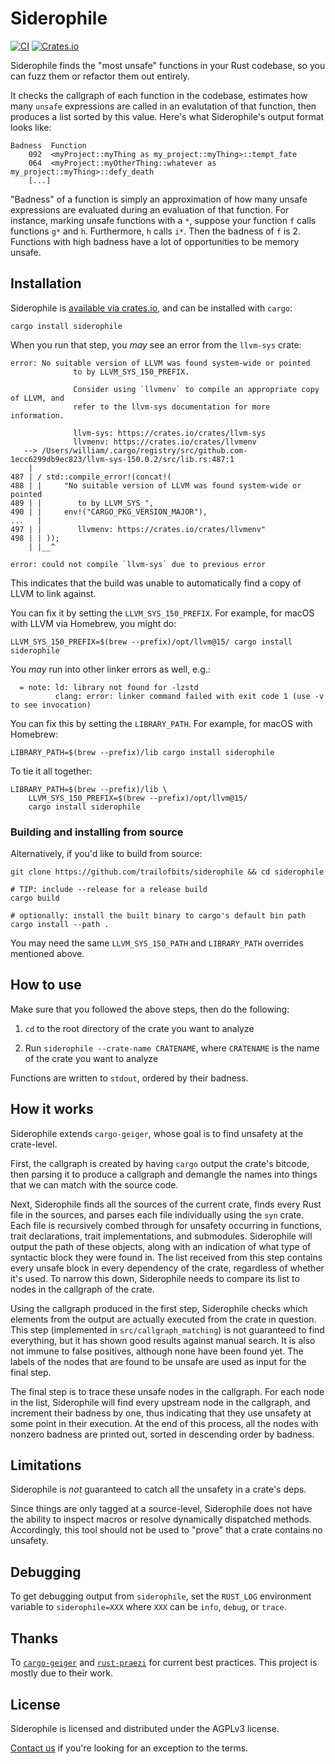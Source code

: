 # Siderophile

[![CI](https://github.com/trailofbits/siderophile/actions/workflows/ci.yml/badge.svg)](https://github.com/trailofbits/siderophile/actions/workflows/ci.yml)
[![Crates.io](https://img.shields.io/crates/v/siderophile)](https://crates.io/crates/siderophile)

Siderophile finds the "most unsafe" functions in your Rust codebase, so you can
fuzz them or refactor them out entirely.

It checks the callgraph of each function in the codebase, estimates how many
`unsafe` expressions are called in an evalutation of that function, then
produces a list sorted by this value. Here's what Siderophile's output format
looks like:

```
Badness  Function
    092  <myProject::myThing as my_project::myThing>::tempt_fate
    064  <myProject::myOtherThing::whatever as my_project::myThing>::defy_death
    [...]
```

"Badness" of a function is simply an approximation of how many unsafe
expressions are evaluated during an evaluation of that function. For instance,
marking unsafe functions with a `*`, suppose your function `f` calls functions
`g*` and `h`. Furthermore, `h` calls `i*`. Then the badness of `f` is 2.
Functions with high badness have a lot of opportunities to be memory unsafe.

## Installation

Siderophile is [available via crates.io](https://crates.io/crates/siderophile),
and can be installed with `cargo`:

```console
cargo install siderophile
```

When you run that step, you *may* see an error from the `llvm-sys` crate:

```console
error: No suitable version of LLVM was found system-wide or pointed
              to by LLVM_SYS_150_PREFIX.

              Consider using `llvmenv` to compile an appropriate copy of LLVM, and
              refer to the llvm-sys documentation for more information.

              llvm-sys: https://crates.io/crates/llvm-sys
              llvmenv: https://crates.io/crates/llvmenv
   --> /Users/william/.cargo/registry/src/github.com-1ecc6299db9ec823/llvm-sys-150.0.2/src/lib.rs:487:1
    |
487 | / std::compile_error!(concat!(
488 | |     "No suitable version of LLVM was found system-wide or pointed
489 | |        to by LLVM_SYS_",
490 | |     env!("CARGO_PKG_VERSION_MAJOR"),
...   |
497 | |        llvmenv: https://crates.io/crates/llvmenv"
498 | | ));
    | |__^

error: could not compile `llvm-sys` due to previous error
```

This indicates that the build was unable to automatically find a copy of LLVM to link against.

You can fix it by setting the `LLVM_SYS_150_PREFIX`. For example, for macOS with LLVM via
Homebrew, you might do:

```console
LLVM_SYS_150_PREFIX=$(brew --prefix)/opt/llvm@15/ cargo install siderophile
```

You _may_ run into other linker errors as well, e.g.:

```
  = note: ld: library not found for -lzstd
          clang: error: linker command failed with exit code 1 (use -v to see invocation)
```

You can fix this by setting the `LIBRARY_PATH`. For example, for macOS with
Homebrew:

```console
LIBRARY_PATH=$(brew --prefix)/lib cargo install siderophile
```

To tie it all together:

```console
LIBRARY_PATH=$(brew --prefix)/lib \
    LLVM_SYS_150_PREFIX=$(brew --prefix)/opt/llvm@15/
    cargo install siderophile
```

### Building and installing from source

Alternatively, if you'd like to build from source:

```console
git clone https://github.com/trailofbits/siderophile && cd siderophile

# TIP: include --release for a release build
cargo build

# optionally: install the built binary to cargo's default bin path
cargo install --path .
```

You may need the same `LLVM_SYS_150_PATH` and `LIBRARY_PATH` overrides
mentioned above.

## How to use

Make sure that you followed the above steps, then do the following:

1. `cd` to the root directory of the crate you want to analyze

2. Run `siderophile --crate-name CRATENAME`,
   where `CRATENAME` is the name of the crate you want to analyze

Functions are written to `stdout`, ordered by their badness.

## How it works

Siderophile extends `cargo-geiger`, whose goal is to find unsafety at the crate-level.

First, the callgraph is created by having `cargo` output the crate's bitcode,
then parsing it to produce a callgraph and demangle the names into things that
we can match with the source code.

Next, Siderophile finds all the sources of the current crate, finds every
Rust file in the sources, and parses each file individually using the `syn`
crate. Each file is recursively combed through for unsafety occurring in
functions, trait declarations, trait implementations, and submodules.
Siderophile will output the path of these objects, along with an indication
of what type of syntactic block they were found in. The list received from this
step contains every unsafe block in every dependency of the crate, regardless
of whether it's used. To narrow this down, Siderophile needs to compare its
list to nodes in the callgraph of the crate.

Using the callgraph produced in the first step, Siderophile checks which elements from the
output are actually executed from the crate in question. This
step (implemented in `src/callgraph_matching`) is not guaranteed to find
everything, but it has shown good results against manual search. It is also not
immune to false positives, although none have been found yet. The labels of the
nodes that are found to be unsafe are used as input for the final step.

The final step is to trace these unsafe nodes in the callgraph. For each node
in the list, Siderophile will find every upstream node in the callgraph, and
increment their badness by one, thus indicating that they use unsafety at some
point in their execution. At the end of this process, all the nodes with nonzero
badness are printed out, sorted in descending order by badness.

## Limitations

Siderophile is _not_ guaranteed to catch all the unsafety in a crate's deps.

Since things are only tagged at a source-level, Siderophile does not have the ability to
inspect macros or resolve dynamically dispatched methods. Accordingly, this tool
should not be used to "prove" that a crate contains no unsafety.

## Debugging

To get debugging output from `siderophile`, set the `RUST_LOG` environment
variable to `siderophile=XXX` where `XXX` can be `info`, `debug`, or `trace`.

## Thanks

To [`cargo-geiger`](https://github.com/anderejd/cargo-geiger) and
[`rust-praezi`](https://github.com/praezi/rust/) for current best practices.
This project is mostly due to their work.

## License

Siderophile is licensed and distributed under the AGPLv3 license.

[Contact us](opensource@trailofbits.com) if you're looking for an exception to
the terms.
